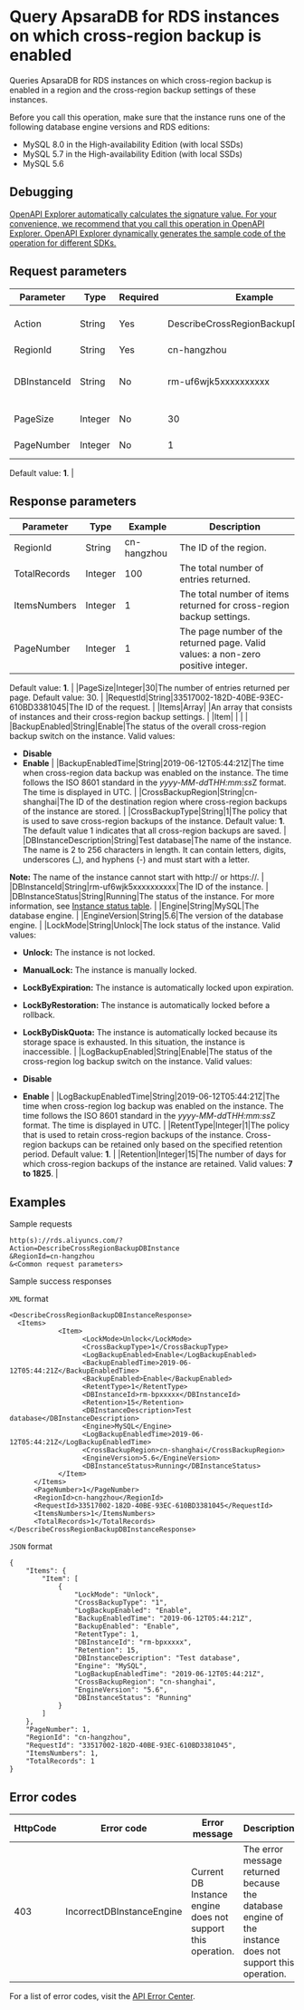 # Query ApsaraDB for RDS instances on which cross-region backup is enabled

Queries ApsaraDB for RDS instances on which cross-region backup is enabled in a region and the cross-region backup settings of these instances.

Before you call this operation, make sure that the instance runs one of the following database engine versions and RDS editions:

-   MySQL 8.0 in the High-availability Edition \(with local SSDs\)
-   MySQL 5.7 in the High-availability Edition \(with local SSDs\)
-   MySQL 5.6

## Debugging

[OpenAPI Explorer automatically calculates the signature value. For your convenience, we recommend that you call this operation in OpenAPI Explorer. OpenAPI Explorer dynamically generates the sample code of the operation for different SDKs.](https://api.aliyun.com/#product=Rds&api=DescribeCrossRegionBackupDBInstance&type=RPC&version=2014-08-15)

## Request parameters

|Parameter|Type|Required|Example|Description|
|---------|----|--------|-------|-----------|
|Action|String|Yes|DescribeCrossRegionBackupDBInstance|The operation that you want to perform. Set the value to **DescribeCrossRegionBackupDBInstance**. |
|RegionId|String|Yes|cn-hangzhou|The ID of the region. |
|DBInstanceId|String|No|rm-uf6wjk5xxxxxxxxxx|The ID of the instance. Up to 30 instance IDs are allowed in a single request. If you enter more than one instance ID, separate them with commas \(,\). |
|PageSize|Integer|No|30|The number of entries to return on each page. Default value: 30 |
|PageNumber|Integer|No|1|The number of the page to return. Valid values: a non-zero positive integer.

 Default value: **1**. |

## Response parameters

|Parameter|Type|Example|Description|
|---------|----|-------|-----------|
|RegionId|String|cn-hangzhou|The ID of the region. |
|TotalRecords|Integer|100|The total number of entries returned. |
|ItemsNumbers|Integer|1|The total number of items returned for cross-region backup settings. |
|PageNumber|Integer|1|The page number of the returned page. Valid values: a non-zero positive integer.

 Default value: **1**. |
|PageSize|Integer|30|The number of entries returned per page. Default value: 30. |
|RequestId|String|33517002-182D-40BE-93EC-610BD3381045|The ID of the request. |
|Items|Array| |An array that consists of instances and their cross-region backup settings. |
|Item| | | |
|BackupEnabled|String|Enable|The status of the overall cross-region backup switch on the instance. Valid values:

 -   **Disable**
-   **Enable** |
|BackupEnabledTime|String|2019-06-12T05:44:21Z|The time when cross-region data backup was enabled on the instance. The time follows the ISO 8601 standard in the *yyyy-MM-dd*T*HH:mm:ss*Z format. The time is displayed in UTC. |
|CrossBackupRegion|String|cn-shanghai|The ID of the destination region where cross-region backups of the instance are stored. |
|CrossBackupType|String|1|The policy that is used to save cross-region backups of the instance. Default value: **1**. The default value 1 indicates that all cross-region backups are saved. |
|DBInstanceDescription|String|Test database|The name of the instance. The name is 2 to 256 characters in length. It can contain letters, digits, underscores \(\_\), and hyphens \(-\) and must start with a letter.

 **Note:** The name of the instance cannot start with http:// or https://. |
|DBInstanceId|String|rm-uf6wjk5xxxxxxxxxx|The ID of the instance. |
|DBInstanceStatus|String|Running|The status of the instance. For more information, see [Instance status table](~~26315~~). |
|Engine|String|MySQL|The database engine. |
|EngineVersion|String|5.6|The version of the database engine. |
|LockMode|String|Unlock|The lock status of the instance. Valid values:

 -   **Unlock:** The instance is not locked.
-   **ManualLock:** The instance is manually locked.
-   **LockByExpiration:** The instance is automatically locked upon expiration.
-   **LockByRestoration:** The instance is automatically locked before a rollback.
-   **LockByDiskQuota:** The instance is automatically locked because its storage space is exhausted. In this situation, the instance is inaccessible. |
|LogBackupEnabled|String|Enable|The status of the cross-region log backup switch on the instance. Valid values:

 -   **Disable**
-   **Enable** |
|LogBackupEnabledTime|String|2019-06-12T05:44:21Z|The time when cross-region log backup was enabled on the instance. The time follows the ISO 8601 standard in the *yyyy-MM-dd*T*HH:mm:ss*Z format. The time is displayed in UTC. |
|RetentType|Integer|1|The policy that is used to retain cross-region backups of the instance. Cross-region backups can be retained only based on the specified retention period. Default value: **1**. |
|Retention|Integer|15|The number of days for which cross-region backups of the instance are retained. Valid values: **7 to 1825**. |

## Examples

Sample requests

```
http(s)://rds.aliyuncs.com/? Action=DescribeCrossRegionBackupDBInstance
&RegionId=cn-hangzhou
&<Common request parameters>
```

Sample success responses

`XML` format

```
<DescribeCrossRegionBackupDBInstanceResponse>
  <Items>
		    <Item>
			      <LockMode>Unlock</LockMode>
			      <CrossBackupType>1</CrossBackupType>
			      <LogBackupEnabled>Enable</LogBackupEnabled>
			      <BackupEnabledTime>2019-06-12T05:44:21Z</BackupEnabledTime>
			      <BackupEnabled>Enable</BackupEnabled>
			      <RetentType>1</RetentType>
			      <DBInstanceId>rm-bpxxxxx</DBInstanceId>
			      <Retention>15</Retention>
			      <DBInstanceDescription>Test database</DBInstanceDescription>
			      <Engine>MySQL</Engine>
			      <LogBackupEnabledTime>2019-06-12T05:44:21Z</LogBackupEnabledTime>
			      <CrossBackupRegion>cn-shanghai</CrossBackupRegion>
			      <EngineVersion>5.6</EngineVersion>
			      <DBInstanceStatus>Running</DBInstanceStatus>
		    </Item>
	  </Items>
	  <PageNumber>1</PageNumber>
	  <RegionId>cn-hangzhou</RegionId>
	  <RequestId>33517002-182D-40BE-93EC-610BD3381045</RequestId>
	  <ItemsNumbers>1</ItemsNumbers>
	  <TotalRecords>1</TotalRecords>
</DescribeCrossRegionBackupDBInstanceResponse>
```

`JSON` format

```
{
    "Items": {
        "Item": [
            {
                "LockMode": "Unlock",
                "CrossBackupType": "1",
                "LogBackupEnabled": "Enable",
                "BackupEnabledTime": "2019-06-12T05:44:21Z",
                "BackupEnabled": "Enable",
                "RetentType": 1,
                "DBInstanceId": "rm-bpxxxxx",
                "Retention": 15,
                "DBInstanceDescription": "Test database",
                "Engine": "MySQL",
                "LogBackupEnabledTime": "2019-06-12T05:44:21Z",
                "CrossBackupRegion": "cn-shanghai",
                "EngineVersion": "5.6",
                "DBInstanceStatus": "Running"
            }
        ]
    },
    "PageNumber": 1,
    "RegionId": "cn-hangzhou",
    "RequestId": "33517002-182D-40BE-93EC-610BD3381045",
    "ItemsNumbers": 1,
    "TotalRecords": 1
}
```

## Error codes

|HttpCode|Error code|Error message|Description|
|--------|----------|-------------|-----------|
|403|IncorrectDBInstanceEngine|Current DB Instance engine does not support this operation.|The error message returned because the database engine of the instance does not support this operation.|

For a list of error codes, visit the [API Error Center](https://error-center.alibabacloud.com/status/product/Rds).

